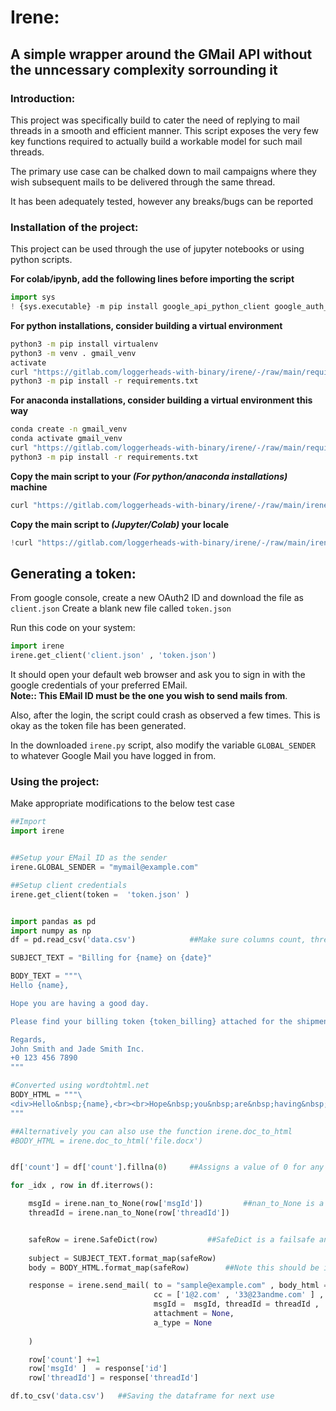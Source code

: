 
# Irene: 
## A simple wrapper around the GMail API without the unncessary complexity sorrounding it 

### Introduction:

This project was specifically build to cater the need of replying to mail threads in a smooth and efficient manner. This script exposes the very few key functions required to actually build a workable model for such mail threads.

The primary use case can be chalked down to mail campaigns where they wish subsequent mails to be delivered through the same thread. 

It has been adequately tested, however any breaks/bugs can be reported


### Installation of  the project:

This project can be used through the use of jupyter notebooks or using python scripts.

**For colab/ipynb, add the following lines before importing the script** 
```python
import sys 
! {sys.executable} -m pip install google_api_python_client google_auth_oauthlib httplib2 oauth2client protobuf
```

**For python installations, consider building a virtual environment**
```bash
python3 -m pip install virtualenv
python3 -m venv . gmail_venv
activate 
curl "https://gitlab.com/loggerheads-with-binary/irene/-/raw/main/requirements.txt" --output requirements.txt
python3 -m pip install -r requirements.txt
```

**For anaconda installations, consider building a virtual environment this way**
```bash
conda create -n gmail_venv
conda activate gmail_venv
curl "https://gitlab.com/loggerheads-with-binary/irene/-/raw/main/requirements.txt" --output requirements.txt
python3 -m pip install -r requirements.txt
```

**Copy the main script to your *(For python/anaconda installations)* machine**
```bash
curl "https://gitlab.com/loggerheads-with-binary/irene/-/raw/main/irene.py" --output irene.py
```

**Copy the main script to *(Jupyter/Colab)*  your locale**
```python
!curl "https://gitlab.com/loggerheads-with-binary/irene/-/raw/main/irene.py" --output irene.py
```

## Generating a token:

From google console, create a new OAuth2 ID and download the file as `client.json`
Create a blank new file called `token.json`

Run this code on your system:
```python
import irene
irene.get_client('client.json' , 'token.json')
```
It should open your default web browser and ask you to sign in with the google credentials of your preferred EMail.        
**Note:: This EMail ID must be the one you wish to send mails from**.          

Also, after the login, the script could crash as observed a few times. This is okay as the token file has been generated.

In the downloaded `irene.py` script, also modify the variable `GLOBAL_SENDER` to whatever Google Mail you have logged in from.


### Using the project:

Make appropriate modifications to the below test case 

```python
##Import 
import irene


##Setup your EMail ID as the sender
irene.GLOBAL_SENDER = "mymail@example.com"

##Setup client credentials
irene.get_client(token =  'token.json' )


import pandas as pd
import numpy as np  
df = pd.read_csv('data.csv')            ##Make sure columns count, threadId, msgId exist in the CSV, even if they are filled blank

SUBJECT_TEXT = "Billing for {name} on {date}"

BODY_TEXT = """\
Hello {name},

Hope you are having a good day.

Please find your billing token {token_billing} attached for the shipment to {cust_address}

Regards,
John Smith and Jade Smith Inc.
+0 123 456 7890
"""

#Converted using wordtohtml.net
BODY_HTML = """\
<div>Hello&nbsp;{name},<br><br>Hope&nbsp;you&nbsp;are&nbsp;having&nbsp;a&nbsp;good&nbsp;day.<br><br>Please find your billing token {token_billing} attached for the shipment to {cust_address}<br><br>Regards,<br>John Smith and Jade Smith Inc.<br>+0 123 456 7890</div>
"""

##Alternatively you can also use the function irene.doc_to_html 
#BODY_HTML = irene.doc_to_html('file.docx')


df['count'] = df['count'].fillna(0)     ##Assigns a value of 0 for any rows with count being blank

for _idx , row in df.iterrows():

    msgId = irene.nan_to_None(row['msgId'])         ##nan_to_None is a safety function
    threadId = irene.nan_to_None(row['threadId'])


    safeRow = irene.SafeDict(row)           ##SafeDict is a failsafe and must be used for string formatting
    
    subject = SUBJECT_TEXT.format_map(safeRow)
    body = BODY_HTML.format_map(safeRow)        ##Note this should be in HTML format

    response = irene.send_mail( to = "sample@example.com" , body_html = body ,                               #to and body are compulsory arguments
                                cc = ['1@2.com' , '33@23andme.com' ] , subject = subject ,              ##cc and subject are not mandatory
                                msgId =  msgId, threadId = threadId , 
                                attachment = None,                                                      ##attach a file/url
                                a_type = None                                                           ##Use 'file' if attachment is a file, 
                                                                                                        ##else 'url' if it is a URL
    )   

    row['count'] +=1 
    row['msgId' ]  = response['id']
    row['threadId'] = response['threadId']

df.to_csv('data.csv')   ##Saving the dataframe for next use
````                            

